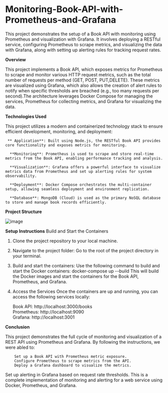 # Monitoring-Book-API-with-Prometheus-and-Grafana
This project demonstrates the setup of a Book API with monitoring using Prometheus and visualization with Grafana. It involves deploying a RESTful service, configuring Prometheus to scrape metrics, and visualizing the data with Grafana, along with setting up alerting rules for tracking request rates.

**Overview**

This project implements a Book API, which exposes metrics for Prometheus to scrape and monitor various HTTP request metrics, such as the total number of requests per method (GET, POST, PUT,DELETE). These metrics are visualized using Grafana, which also allows the creation of alert rules to notify when specific thresholds are breached (e.g., too many requests per second).The architecture leverages Docker Compose for managing the services, Prometheus for collecting metrics, and Grafana for visualizing the data.

**Technologies Used**

This project utilizes a modern and containerized technology stack to ensure efficient development, monitoring, and deployment:

     ** Application**: Built using Node.js, the RESTful Book API provides core functionality and exposes metrics for monitoring.
      
      **Monitoring**: Prometheus is used to scrape and store real-time metrics from the Book API, enabling performance tracking and analysis.
      
      **Visualization**: Grafana offers a powerful interface to visualize metrics data from Prometheus and set up alerting rules for system observability.
      
      **Deployment**: Docker Compose orchestrates the multi-container setup, allowing seamless deployment and environment replication.
      
      **Database**: MongoDB (Cloud) is used as the primary NoSQL database to store and manage book records efficiently.


**Project Structure**


![image](https://github.com/user-attachments/assets/6857f94b-15a7-4846-a646-7dbd53cdcf32)




**Setup Instructions**
Build and Start the Containers
1. Clone the project repository to your local machine.
2. Navigate to the project folder:
      Go to the root of the project directory in your terminal.
3.  Build and start the containers:
      Use the following command to build and start the Docker containers:
        docker-compose up --build
This will build the Docker images and start the containers for the Book API, Prometheus, and Grafana.

4. Access the Services
    Once the containers are up and running, you can access the following services locally:
   
      Book API: http://localhost:3000/books    
      Prometheus: http://localhost:9090    
      Grafana: http://localhost:3001



**Conclusion**

This project demonstrates the full cycle of monitoring and visualization of a REST API using Prometheus and Grafana. By following the instructions, we were abled to:

        Set up a Book API with Prometheus metric exposure.        
        Configure Prometheus to scrape metrics from the API.        
        Deploy a Grafana dashboard to visualize the metrics.  
  
  Set up alerting in Grafana based on request rate thresholds.
This is a complete implementation of monitoring and alerting for a web service using Docker, Prometheus, and Grafana.

